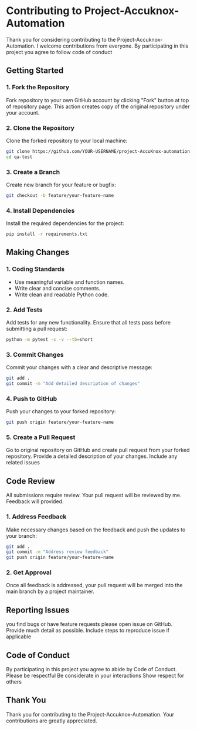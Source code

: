 # Contributing to Project-Accuknox-Automation

Thank you for considering contributing to the Project-Accuknox-Automation. I welcome contributions from everyone. 
By participating in this project you agree to follow code of conduct

## Getting Started

### 1. Fork the Repository

Fork repository to your own GitHub account by clicking "Fork" button at top of repository page. 
This action creates copy of the original repository under your account. 

### 2. Clone the Repository

Clone the forked repository to your local machine:

```bash
git clone https://github.com/YOUR-USERNAME/project-AccuKnox-automation.git
cd qa-test
```

### 3. Create a Branch

Create new branch for your feature or bugfix:  

```bash
git checkout -b feature/your-feature-name
```

### 4. Install Dependencies

Install the required dependencies for the project:

```bash
pip install -r requirements.txt
```

## Making Changes

### 1. Coding Standards

- Use meaningful variable and function names.
- Write clear and concise comments.
- Write clean and readable Python code.

### 2. Add Tests

Add tests for any new functionality. Ensure that all tests pass before submitting a pull request:

```bash
python -m pytest -s -v --tb=short
```

### 3. Commit Changes

Commit your changes with a clear and descriptive message:

```bash
git add .
git commit -m "Add detailed description of changes"
```

### 4. Push to GitHub

Push your changes to your forked repository:

```bash
git push origin feature/your-feature-name
```

### 5. Create a Pull Request

Go to original repository on GitHub and create pull request from your forked repository. 
Provide a detailed description of your changes. 
Include any related issues

## Code Review

All submissions require review. 
Your pull request will be reviewed by me. 
Feedback will provided.

### 1. Address Feedback

Make necessary changes based on the feedback and push the updates to your branch:

```bash
git add .
git commit -m "Address review feedback"
git push origin feature/your-feature-name
```

### 2. Get Approval

Once all feedback is addressed, your pull request will be merged into the main branch by a project maintainer.

## Reporting Issues

you find bugs or have feature requests please open issue on GitHub. 
Provide much detail as possible. 
Include steps to reproduce issue if applicable

## Code of Conduct

By participating in this project you agree to abide by Code of Conduct. 
Please be respectful Be considerate in your interactions Show respect for others

## Thank You

Thank you for contributing to the Project-Accuknox-Automation. Your contributions are greatly appreciated.
